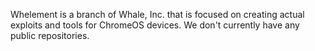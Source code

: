 Whelement is a branch of Whale, Inc. that is focused on creating actual exploits and tools for ChromeOS devices. We don't currently have any public repositories.
